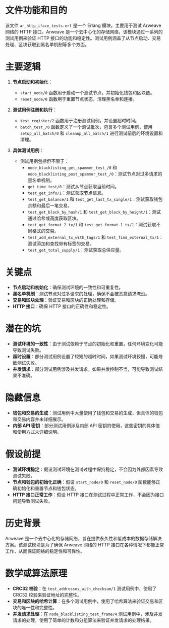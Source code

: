 # 文件功能和目的

该文件 `ar_http_iface_tests.erl` 是一个 Erlang 模块，主要用于测试 Arweave 网络的 HTTP 接口。Arweave 是一个去中心化的存储网络，该模块通过一系列的测试用例来验证 HTTP 接口的功能和稳定性。测试用例涵盖了从节点启动、交易处理、区块获取到黑名单机制等多个方面。

# 主要逻辑

1. **节点启动和初始化**：
   - `start_node/0` 函数用于启动一个测试节点，并初始化钱包和区块链。
   - `reset_node/0` 函数用于重置节点状态，清理黑名单和连接。

2. **测试用例注册和执行**：
   - `test_register/2` 函数用于注册测试用例，并设置超时时间。
   - `batch_test_/0` 函数定义了一个测试批次，包含多个测试用例，使用 `setup_all_batch/0` 和 `cleanup_all_batch/1` 进行测试前后的环境设置和清理。

3. **具体测试用例**：
   - 测试用例包括但不限于：
     - `node_blacklisting_get_spammer_test_/0` 和 `node_blacklisting_post_spammer_test_/0`：测试节点对过多请求的黑名单机制。
     - `get_time_test/0`：测试从节点获取当前时间。
     - `test_get_info/1`：测试获取节点信息。
     - `test_get_balance/1` 和 `test_get_last_tx_single/1`：测试获取钱包余额和最后一笔交易。
     - `test_get_block_by_hash/1` 和 `test_get_block_by_height/1`：测试通过哈希或高度获取区块。
     - `test_get_format_2_tx/1` 和 `test_get_format_1_tx/1`：测试获取不同格式的交易。
     - `test_add_external_tx_with_tags/1` 和 `test_find_external_tx/1`：测试添加和查找带有标签的交易。
     - `test_get_total_supply/1`：测试获取总供应量。

# 关键点

- **节点启动和初始化**：确保测试环境的一致性和可重复性。
- **黑名单机制**：测试节点对过多请求的处理，确保不会被恶意请求淹没。
- **交易和区块处理**：验证交易和区块的正确处理和存储。
- **HTTP 接口**：确保 HTTP 接口的正确性和稳定性。

# 潜在的坑

- **测试环境的一致性**：由于测试依赖于节点的初始化和重置，任何环境变化可能导致测试失败。
- **超时设置**：部分测试用例设置了较短的超时时间，如果测试环境较慢，可能导致测试失败。
- **并发请求**：部分测试用例涉及并发请求，如果并发控制不当，可能导致测试结果不准确。

# 隐藏信息

- **钱包和交易的生成**：测试用例中大量使用了钱包和交易的生成，但具体的钱包和交易内容并未详细展示。
- **内部 API 密钥**：部分测试用例涉及内部 API 密钥的使用，这些密钥的具体值和使用方式未详细说明。

# 假设前提

- **测试环境稳定**：假设测试环境在测试过程中保持稳定，不会因为外部因素导致测试失败。
- **节点和钱包的初始化正确**：假设 `start_node/0` 和 `reset_node/0` 函数能够正确初始化和重置节点和钱包状态。
- **HTTP 接口正常工作**：假设 HTTP 接口在测试过程中正常工作，不会因为接口问题导致测试失败。

# 历史背景

Arweave 是一个去中心化的存储网络，旨在提供永久性和低成本的数据存储解决方案。该测试模块是为了确保 Arweave 网络的 HTTP 接口在各种情况下都能正常工作，从而保证网络的稳定性和可靠性。

# 数学或算法原理

- **CRC32 校验**：在 `test_addresses_with_checksum/1` 测试用例中，使用了 CRC32 校验来验证地址的完整性。
- **交易和区块的哈希计算**：在多个测试用例中，使用了哈希算法来验证交易和区块的唯一性和完整性。
- **并发请求处理**：在 `node_blacklisting_test_frame/4` 测试用例中，涉及并发请求的处理，使用了简单的计数和分组算法来验证并发请求的处理结果。